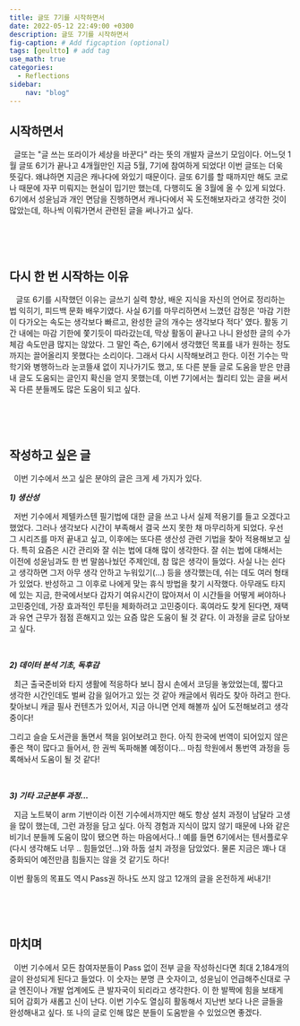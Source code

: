 ```yaml
---
title: 글또 7기를 시작하면서
date: 2022-05-12 22:49:00 +0300
description: 글또 7기를 시작하면서
fig-caption: # Add figcaption (optional)
tags: [geultto] # add tag
use_math: true
categories:
  - Reflections
sidebar:
    nav: "blog"
---
```


## 시작하면서

  &#160;&#160;글또는 "글 쓰는 또라이가 세상을 바꾼다" 라는 뜻의 개발자 글쓰기 모임이다. 어느덧 1월 글또 6기가 끝나고 4개월만인 지금 5월, 7기에 참여하게 되었다! 이번 글또는 더욱 뜻깊다. 왜냐하면 지금은 캐나다에 와있기 때문이다. 글또 6기를 할 때까지만 해도 코로나 때문에 자꾸 미뤄지는 현실이 밉기만 했는데, 다행히도 올 3월에 올 수 있게 되었다. 6기에서 성윤님과 개인 면담을 진행하면서 캐나다에서 꼭 도전해보자라고 생각한 것이 많았는데, 하나씩 이뤄가면서 관련된 글을 써나가고 싶다.

​                       

​                                  

## 다시 한 번 시작하는 이유

​    &#160;&#160;글또 6기를 시작했던 이유는 글쓰기 실력 향상, 배운 지식을 자신의 언어로 정리하는 법 익히기, 피드백 문화 배우기였다. 사실 6기를 마무리하면서 느꼈던 감정은 '마감 기한이 다가오는 속도는 생각보다 빠르고, 완성한 글의 개수는 생각보다 적다' 였다. 활동 기간 내에는 마감 기한에 쫓기듯이 따라갔는데, 막상 활동이 끝나고 나니 완성한 글의 수가 체감 속도만큼 많지는 않았다. 그 말인 즉슨, 6기에서 생각했던 목표를 내가 원하는 정도까지는 끌어올리지 못했다는 소리이다. 그래서 다시 시작해보려고 한다. 이전 기수는 막학기와 병행하느라 눈코뜰새 없이 지나가기도 했고, 또 다른 분들 글로 도움을 받은 만큼 내 글도 도움되는 글인지 확신을 얻지 못했는데, 이번 7기에서는 퀄리티 있는 글을 써서 꼭 다른 분들께도 많은 도움이 되고 싶다.

​                       

​                                  

## 작성하고 싶은 글

  &#160;&#160;이번 기수에서 쓰고 싶은 분야의 글은 크게 세 가지가 있다. 

**_1) 생산성_**

&#160;&#160;저번 기수에서 제텔카스텐 필기법에 대한 글을 쓰고 나서 실제 적용기를 들고 오겠다고 했었다. 그러나 생각보다 시간이 부족해서 결국 쓰지 못한 채 마무리하게 되었다. 우선 그 시리즈를 마저 끝내고 싶고, 이후에는 또다른 생산성 관련 기법을 찾아 적용해보고 싶다. 특히 요즘은 시간 관리와 잘 쉬는 법에 대해 많이 생각한다. 잘 쉬는 법에 대해서는 이전에 성윤님과도 한 번 말씀나눴던 주제인데, 참 많은 생각이 들었다. 사실 나는 쉰다고 생각하면 그저 아무 생각 안하고 누워있기(...) 등을 생각했는데, 쉬는 데도 여러 형태가 있었다. 반성하고 그 이후로 나에게 맞는 휴식 방법을 찾기 시작했다. 아무래도 타지에 있는 지금, 한국에서보다 갑자기 여유시간이 많아져서 이 시간들을 어떻게 써야하나 고민중인데, 가장 효과적인 루틴을 체화하려고 고민중이다. 혹여라도 찾게 된다면, 재택과 유연 근무가 점점 흔해지고 있는 요즘 많은 도움이 될 것 같다. 이 과정을 글로 담아보고 싶다.

​                                  



**_2) 데이터 분석 기초, 독후감_**

&#160;&#160;최근 출국준비와 타지 생활에 적응하다 보니 잠시 손에서 코딩을 놓았었는데, 짧다고 생각한 시간인데도 벌써 감을 잃어가고 있는 것 같아 캐글에서 뭐라도 찾아 하려고 한다. 찾아보니 캐글 필사 컨텐츠가 있어서, 지금 아니면 언제 해볼까 싶어 도전해보려고 생각중이다! 

그리고 슬슬 도서관을 돌면서 책을 읽어보려고 한다. 아직 한국에 번역이 되어있지 않은 좋은 책이 많다고 들어서, 한 권씩 독파해볼 예정이다... 마침 학원에서 통번역 과정을 등록해놔서 도움이 될 것 같다!

​                                  



**_3) 기타 고군분투 과정..._**

&#160;&#160;지금 노트북이 arm 기반이라 이전 기수에서까지만 해도 항상 설치 과정이 남달라 고생을 많이 했는데, 그런 과정을 담고 싶다. 아직 경험과 지식이 많지 않기 때문에 나와 같은 비기너 분들께 도움이 많이 됐으면 하는 마음에서다..! 예를 들면 6기에서는 텐서플로우(다시 생각해도 너무 .. 힘들었던...)와 하둡 설치 과정을 담았었다. 물론 지금은 꽤나 대중화되어 예전만큼 힘들지는 않을 것 같기도 하다!



  이번 활동의 목표도 역시 Pass권 하나도 쓰지 않고 12개의 글을 온전하게 써내기!

​                       

​                                  



## 마치며

&#160;&#160;이번 기수에서 모든 참여자분들이 Pass 없이 전부 글을 작성하신다면 최대 2,184개의 글이 완성되게 된다고 들었다. 이 숫자는 분명 큰 숫자이고, 성윤님이 언급해주신대로 구글 엔진이나 개발 업계에도 큰 발자국이 되리라고 생각한다. 이 한 발짝에 힘을 보태게 되어 감회가 새롭고 신이 난다. 이번 기수도 열심히 활동해서 지난번 보다 나은 글들을 완성해내고 싶다. 또 나의 글로 인해 많은 분들이 도움받을 수 있었으면 좋겠다. 

​                                  







  
